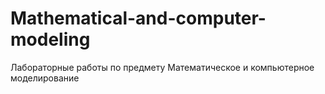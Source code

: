# Mathematical-and-computer-modeling
Лабораторные работы по предмету Математическое и компьютерное моделирование
